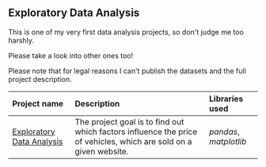 ## Exploratory Data Analysis

This is one of my very first data analysis projects, so don't judge me too harshly. 

Please take a look into other ones too! 

Please note that for legal reasons I can't publish the datasets and the full project description. 

| Project name | Description | Libraries used | 
| :---------------------- | :---------------------- | :---------------------- |
| [Exploratory Data Analysis](https://github.com/vadim-fridman/portfolio-yandex-practicum/edit/master/02_Exploratory_Data_Analysis__Car_Sales) | The project goal is to find out which factors influence the price of vehicles, which are sold on a given website. | *pandas*, *matplotlib*|
